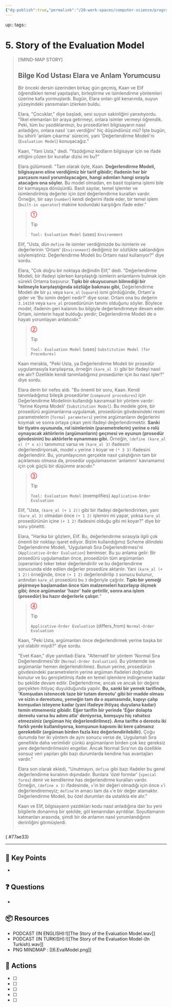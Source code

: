 ```yaml
---
{"dg-publish":true,"permalink":"/20-work-spaces/computer-science/programming/scheme/sicp/detailed/chapter-i/2-story-time/6-story-of-evaluation-model/"}
---
```



up:: 
tags:: 



# 5. Story of the Evaluation Model

> [!MIND-MAP STORY]
>
> ## Bilge Kod Ustası Elara ve Anlam Yorumcusu
>
> Bir önceki dersin üzerinden birkaç gün geçmiş, Kaan ve Elif öğrendikleri temel yapıtaşları, birleştirme ve isimlendirme yöntemleri üzerine kafa yormuşlardı. Bugün, Elara onları göl kenarında, suyun yüzeyindeki yansımaları izlerken buldu.
>
> Elara, "Çocuklar," diye başladı, sesi suyun sakinliğini yansıtıyordu. "İlkel elemanları bir araya getirmeyi, onlara isimler vermeyi öğrendik. Peki, tüm bu yazdıklarımızı, bu prosedürleri bilgisayarın nasıl anladığını, onlara nasıl 'can verdiğini' hiç düşündünüz mü? İşte bugün, bu sihirli 'anlam çıkarma' sürecini, yani 'Değerlendirme Modeli'ni (`Evaluation Model`) konuşacağız."
>
> Kaan, "Yani Usta," dedi. "Yazdığımız kodların bilgisayar için ne ifade ettiğini çözen bir kurallar dizisi mi bu?"
>
> Elara gülümsedi. "Tam olarak öyle, Kaan. **Değerlendirme Modeli, bilgisayarın eline verdiğimiz bir tarif gibidir; ifadenin her bir parçasını nasıl yorumlayacağını, hangi adımları hangi sırayla atacağını ona söyler.** Bu model olmadan, en basit toplama işlemi bile bir karmaşaya dönüşürdü. Basit sayılar, temel işlemler ve isimlendirilmiş değerler için özel değerlendirme kuralları vardır. Örneğin, bir sayı (`number`) kendi değerini ifade eder, bir temel işlem (`built-in operator`) makine kodundaki karşılığını ifade eder."
>
> > <span style="color:red;">①</span>
> > > [!TIP]
> > > `Tool: Evaluation Model` {uses} `Environment`
>
> Elif, "Usta, dün `define` ile isimler verdiğimizde bu isimlerin ve değerlerinin 'Ortam' (`Environment`) dediğimiz bir sözlükte saklandığını söylemiştiniz. Değerlendirme Modeli bu Ortamı nasıl kullanıyor?" diye sordu.
>
> Elara, "Çok doğru bir noktaya değindin Elif," dedi. "Değerlendirme Modeli, bir ifadeyi işlerken karşılaştığı isimlerin anlamlarını bulmak için sürekli Ortama başvurur. **Tıpkı bir okuyucunun bilmediği bir kelimeyle karşılaştığında sözlüğe bakması gibi,** Değerlendirme Modeli de bir `pi` veya `kare_al` (`square`) ismi gördüğünde, Ortam'a gider ve 'Bu ismin değeri nedir?' diye sorar. Ortam ona bu değerin `3.14159` veya `kare_al` prosedürünün tanımı olduğunu söyler. Böylece model, ifadenin geri kalanını bu bilgiyle değerlendirmeye devam eder. Ortam, isimlerin hayat bulduğu yerdir; Değerlendirme Modeli de o hayatı yorumlayan anlatıcıdır."
>
> > <span style="color:red;">②</span>
> > > [!TIP]
> > > `Tool: Evaluation Model` {uses} `Substitution Model (for Procedures)`
>
> Kaan merakla, "Peki Usta, ya Değerlendirme Modeli bir prosedür uygulamasıyla karşılaşırsa, örneğin `(kare_al 3)` gibi bir ifadeyi nasıl ele alır? Özellikle kendi tanımladığımız prosedürler için bu nasıl işler?" diye sordu.
>
> Elara derin bir nefes aldı. "Bu önemli bir soru, Kaan. Kendi tanımladığımız bileşik prosedürler (`compound procedures`) için Değerlendirme Modelinin kullandığı kavramsal bir yöntem vardır: 'Yerine Koyma Modeli' (`Substitution Model`). Bu modele göre, bir prosedürü argümanlarına uygulamak, prosedürün gövdesindeki resmi parametrelerin (`formal parameters`) yerine argümanların değerlerini koymak ve sonra ortaya çıkan yeni ifadeyi değerlendirmektir. **Sanki bir tiyatro oyununda, rol isimlerinin (parametrelerin) yerine o rolü oynayacak aktörlerin (argümanların) geçmesi ve oyunun (prosedür gövdesinin) bu aktörlerle oynanması gibi.** Örneğin, `(define (kare_al x) (* x x))` tanımımız varsa ve `(kare_al 3)` ifadesini değerlendiriyorsak, model `x` yerine `3` koyar ve `(* 3 3)` ifadesini değerlendirir. Bu, yorumlayıcının gerçekte nasıl çalıştığının tam bir açıklaması olmasa da, prosedür uygulamasının 'anlamını' kavramamız için çok güçlü bir düşünme aracıdır."
>
> > <span style="color:red;">③</span>
> > > [!TIP]
> > > `Tool: Evaluation Model` {exemplifies} `Applicative-Order Evaluation`
>
> Elif, "Usta, `(kare_al (+ 1 2))` gibi bir ifadeyi değerlendirirken, yani `(kare_al 3)` olmadan önce `(+ 1 2)` işlemini mi yapar, yoksa `kare_al` prosedürünün içine `(+ 1 2)` ifadesini olduğu gibi mi koyar?" diye bir soru yöneltti.
>
> Elara, "Harika bir gözlem, Elif. Bu, değerlendirme sırasıyla ilgili çok önemli bir noktayı işaret ediyor. Bizim kullandığımız Scheme dilindeki Değerlendirme Modeli, 'Uygulamalı Sıra Değerlendirmesi'ni (`Applicative-Order Evaluation`) benimser. Bu şu anlama gelir: Bir prosedürü uygulamadan önce, prosedürün tüm argümanları (operanları) teker teker değerlendirilir ve bu değerlendirme sonucunda elde edilen değerler prosedüre aktarılır. Yani `(kare_al (+ 1 2))` örneğinde, önce `(+ 1 2)` değerlendirilip `3` sonucu bulunur, ardından `kare_al` prosedürü bu `3` değeriyle çağrılır. **Tıpkı bir yemeği pişirmeye başlamadan önce tüm malzemeleri hazırlayıp ölçmek gibi; önce argümanlar 'hazır' hale getirilir, sonra ana işlem (prosedür) bu hazır değerlerle çalışır.**"
>
> > <span style="color:red;">④</span>
> > > [!TIP]
> > > `Applicative-Order Evaluation` {differs_from} `Normal-Order Evaluation`
>
> Kaan, "Peki Usta, argümanları önce değerlendirmek yerine başka bir yol olabilir miydi?" diye sordu.
>
>"Evet Kaan," diye yanıtladı Elara. "Alternatif bir yöntem 'Normal Sıra Değerlendirmesi'dir (`Normal-Order Evaluation`). Bu yöntemde ise argümanlar hemen değerlendirilmez. Bunun yerine, prosedürün gövdesindeki parametrelerin yerine argüman ifadeleri doğrudan konulur ve bu genişletilmiş ifade en temel işlemlere indirgenene kadar bu şekilde devam edilir. Değerlendirme, ancak ve ancak bir değere gerçekten ihtiyaç duyulduğunda yapılır. **Bu, sanki bir yemek tarifinde, 'Komşudan istenecek taze bir tutam dereotu' gibi bir madde olması ve sizin o dereotunu, yemeğin tam da o aşamasında, kapıyı çalıp komşudan isteyene kadar (yani ifadeye ihtiyaç duyulana kadar) temin etmemeniz gibidir. Eğer tarifin bir yerinde 'Eğer dolapta dereotu varsa bu adımı atla' deniyorsa, komşuyu hiç rahatsız etmezsiniz (argüman hiç değerlendirilmez). Ama tarifte o dereotu iki farklı yerde kullanılıyorsa, komşunun kapısını iki kere çalmanız gerekebilir (argüman birden fazla kez değerlendirilebilir).** Çoğu durumda her iki yöntem de aynı sonucu verse de, Uygulamalı Sıra genellikle daha verimlidir çünkü argümanların birden çok kez gereksiz yere değerlendirilmesini engeller. Ancak Normal Sıra'nın da özellikle sonsuz veri yapıları gibi bazı durumlarda kendine has avantajları vardır."
>
> Elara son olarak ekledi, "Unutmayın, `define` gibi bazı ifadeler bu genel değerlendirme kuralının dışındadır. Bunlara 'özel formlar' (`special forms`) denir ve kendilerine has değerlendirme kuralları vardır. Örneğin, `(define x 3)` ifadesinde, `x`'in bir değeri olmadığı için önce `x`'i değerlendiremeyiz; `define`'ın amacı tam da `x`'e bir değer atamaktır. Değerlendirme Modeli, bu özel durumları da ustalıkla ele alır."
>
> Kaan ve Elif, bilgisayarın yazdıkları kodu nasıl anladığına dair bu yeni bilgilerle donanmış bir şekilde, göl kenarından ayrıldılar. Soyutlamanın katmanları arasında, şimdi bir de anlamın nasıl yorumlandığının derinliğini görmüşlerdi.
> ```
{ #77ae33}


---

## 🔑 Key Points
- 
## ❓ Questions
- 
## 📦 Resources
- PODCAST (IN ENGLISH):![[The Story of the Evaluation Model.wav]]
- PODCAST (IN TURKISH):![[The Story of the Evaluation Model-(In Turkish).wav]]
- PNG MINDMAP : [[6.EvalModel.png]]
## 🎯 Actions
- [ ] 
- [ ] 
- [ ] 
- [ ] 
- [ ] 